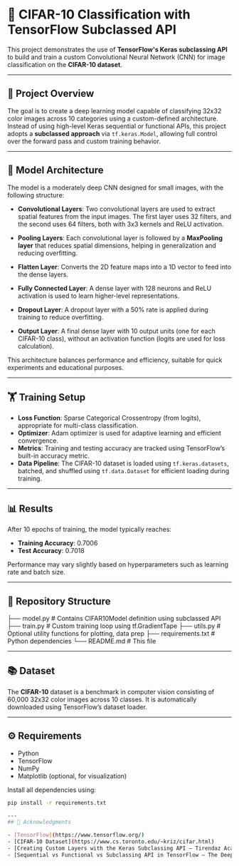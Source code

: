 # 🧠 CIFAR-10 Classification with TensorFlow Subclassed API

This project demonstrates the use of **TensorFlow's Keras subclassing API** to build and train a custom Convolutional Neural Network (CNN) for image classification on the **CIFAR-10 dataset**.

---

## 📌 Project Overview

The goal is to create a deep learning model capable of classifying 32x32 color images across 10 categories using a custom-defined architecture. Instead of using high-level Keras sequential or functional APIs, this project adopts a **subclassed approach** via `tf.keras.Model`, allowing full control over the forward pass and custom training behavior.

---

## 🧠 Model Architecture

The model is a moderately deep CNN designed for small images, with the following structure:

- **Convolutional Layers**: Two convolutional layers are used to extract spatial features from the input images. The first layer uses 32 filters, and the second uses 64 filters, both with 3x3 kernels and ReLU activation.
  
- **Pooling Layers**: Each convolutional layer is followed by a **MaxPooling layer** that reduces spatial dimensions, helping in generalization and reducing overfitting.

- **Flatten Layer**: Converts the 2D feature maps into a 1D vector to feed into the dense layers.

- **Fully Connected Layer**: A dense layer with 128 neurons and ReLU activation is used to learn higher-level representations.

- **Dropout Layer**: A dropout layer with a 50% rate is applied during training to reduce overfitting.

- **Output Layer**: A final dense layer with 10 output units (one for each CIFAR-10 class), without an activation function (logits are used for loss calculation).

This architecture balances performance and efficiency, suitable for quick experiments and educational purposes.

---

## 🏋️ Training Setup

- **Loss Function**: Sparse Categorical Crossentropy (from logits), appropriate for multi-class classification.
- **Optimizer**: Adam optimizer is used for adaptive learning and efficient convergence.
- **Metrics**: Training and testing accuracy are tracked using TensorFlow’s built-in accuracy metric.
- **Data Pipeline**: The CIFAR-10 dataset is loaded using `tf.keras.datasets`, batched, and shuffled using `tf.data.Dataset` for efficient loading during training.

---

## 📊 Results

After 10 epochs of training, the model typically reaches:

- **Training Accuracy**: 0.7006
- **Test Accuracy**: 0.7018 

Performance may vary slightly based on hyperparameters such as learning rate and batch size.

---

## 📂 Repository Structure

├── model.py # Contains CIFAR10Model definition using subclassed API
├── train.py # Custom training loop using tf.GradientTape
├── utils.py # Optional utility functions for plotting, data prep
├── requirements.txt # Python dependencies
└── README.md # This file

---

## 📚 Dataset

The **CIFAR-10** dataset is a benchmark in computer vision consisting of 60,000 32x32 color images across 10 classes. It is automatically downloaded using TensorFlow’s dataset loader.

---

## ⚙️ Requirements

- Python
- TensorFlow
- NumPy
- Matplotlib (optional, for visualization)

Install all dependencies using:

```bash
pip install -r requirements.txt

---
## 🙌 Acknowledgments

- [TensorFlow](https://www.tensorflow.org/)
- [CIFAR-10 Dataset](https://www.cs.toronto.edu/~kriz/cifar.html)
- [Creating Custom Layers with the Keras Subclassing API – Tirendaz Academy](https://tirendazacademy.medium.com/creating-custom-layers-with-the-keras-subclassing-api-c84f6ee4bdaf)
- [Sequential vs Functional vs Subclassing API in TensorFlow – The Deep Hub](https://medium.com/thedeephub/sequential-vs-functional-vs-subclassing-api-in-tensorflow-8bfcfe91859d)


